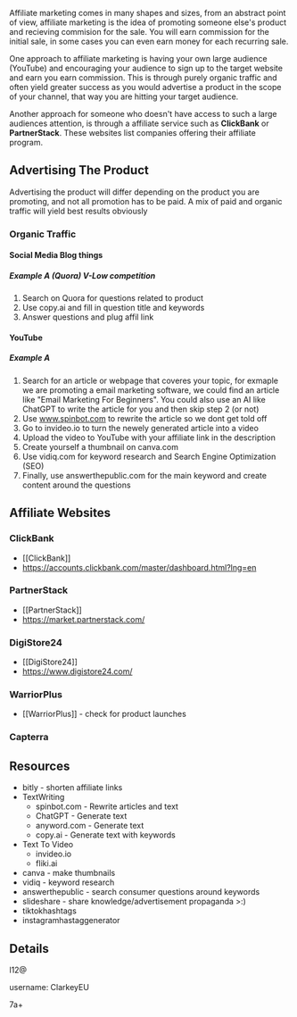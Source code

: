 Affiliate marketing comes in many shapes and sizes, from an abstract point of view, affiliate marketing is the idea of promoting someone else's product and recieving commision for the sale. You will earn commission for the initial sale, in some cases you can even earn money for each recurring sale.

One approach to affiliate marketing is having your own large audience (YouTube) and encouraging your audience to sign up to the target website and earn you earn commission. This is through purely organic traffic and often yield greater success as you would advertise a product in the scope of your channel, that way you are hitting your target audience. 

Another approach for someone who doesn't have access to such a large audiences attention, is through a affiliate service such as **ClickBank** or **PartnerStack**. These websites list companies offering their affiliate program.

## Advertising The Product

Advertising the product will differ depending on the product you are promoting, and not all promotion has to be paid. A mix of paid and organic traffic will yield best results obviously

### Organic Traffic

#### Social Media Blog things

##### Example A (Quora) V-Low competition
1. Search on Quora for questions related to product
2. Use copy.ai and fill in question title and keywords
3. Answer questions and plug affil link

#### YouTube

##### Example A
1. Search for an article or webpage that coveres your topic, for exmaple we are promoting a email marketing software, we could find an article like "Email Marketing For Beginners". You could also use an AI like ChatGPT to write the article for you and then skip step 2 (or not)
2. Use www.spinbot.com to rewrite the article so we dont get told off
3. Go to invideo.io to turn the newely generated article into a video
4. Upload the video to YouTube with your affiliate link in the description
5. Create yourself a thumbnail on canva.com
6. Use vidiq.com for keyword research and Search Engine Optimization (SEO)
7. Finally, use answerthepublic.com for the main keyword and create content around the questions


## Affiliate Websites

### ClickBank
- [[ClickBank]]
- https://accounts.clickbank.com/master/dashboard.html?lng=en

### PartnerStack
- [[PartnerStack]]
- https://market.partnerstack.com/

### DigiStore24
- [[DigiStore24]]
- https://www.digistore24.com/

### WarriorPlus
- [[WarriorPlus]] - check for product launches

### Capterra


## Resources

- bitly - shorten affiliate links
- TextWriting
	- spinbot.com - Rewrite articles and text
	- ChatGPT - Generate text
	- anyword.com - Generate text
	- copy.ai - Generate text with keywords
- Text To Video
	- invideo.io
	- fliki.ai
- canva - make thumbnails
- vidiq - keyword research
- answerthepublic - search consumer questions around keywords
- slideshare - share knowledge/advertisement propaganda >:)
- tiktokhashtags
- instagramhastaggenerator

## Details

l12@

username: ClarkeyEU

7a+
